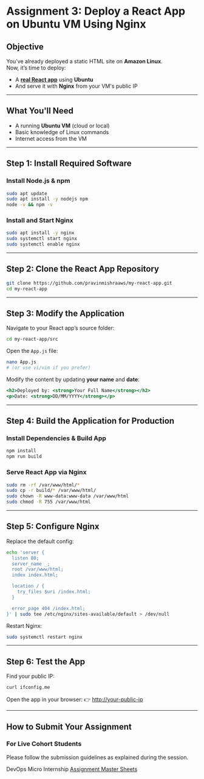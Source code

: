 # Assignment 3: Deploy a React App on Ubuntu VM Using Nginx

## Objective
You’ve already deployed a static HTML site on **Amazon Linux**.  
Now, it’s time to deploy:

- A **[real React app](https://github.com/pravinmishraaws/my-react-app)** using **Ubuntu**
- And serve it with **Nginx** from your VM's public IP

---

## What You'll Need
- A running **Ubuntu VM** (cloud or local)  
- Basic knowledge of Linux commands  
- Internet access from the VM  

---

## Step 1: Install Required Software

### Install Node.js & npm
```bash
sudo apt update
sudo apt install -y nodejs npm
node -v && npm -v
````

### Install and Start Nginx

```bash
sudo apt install -y nginx
sudo systemctl start nginx
sudo systemctl enable nginx
```

---

## Step 2: Clone the React App Repository

```bash
git clone https://github.com/pravinmishraaws/my-react-app.git
cd my-react-app
```

---

## Step 3: Modify the Application

Navigate to your React app’s source folder:

```bash
cd my-react-app/src
```

Open the `App.js` file:

```bash
nano App.js
# (or use vi/vim if you prefer)
```

Modify the content by updating **your name** and **date**:

```jsx
<h2>Deployed by: <strong>Your Full Name</strong></h2>
<p>Date: <strong>DD/MM/YYYY</strong></p>
```

---

## Step 4: Build the Application for Production

### Install Dependencies & Build App

```bash
npm install
npm run build
```

### Serve React App via Nginx

```bash
sudo rm -rf /var/www/html/*
sudo cp -r build/* /var/www/html/
sudo chown -R www-data:www-data /var/www/html
sudo chmod -R 755 /var/www/html
```

---

## Step 5: Configure Nginx

Replace the default config:

```bash
echo 'server {
  listen 80;
  server_name _;
  root /var/www/html;
  index index.html;

  location / {
    try_files $uri /index.html;
  }

  error_page 404 /index.html;
}' | sudo tee /etc/nginx/sites-available/default > /dev/null
```

Restart Nginx:

```bash
sudo systemctl restart nginx
```

---

## Step 6: Test the App

Find your public IP:

```bash
curl ifconfig.me
```

Open the app in your browser:
👉 [http://your-public-ip](http://<your-public-ip>)

---

## How to Submit Your Assignment

### For Live Cohort Students

Please follow the submission guidelines as explained during the session.

DevOps Micro Internship [Assignment Master Sheets](https://docs.google.com/spreadsheets/d/1HnlenHEjytvLJMy84bBF-5B1RABaY_BjbfwCj-qnvHM/edit)


